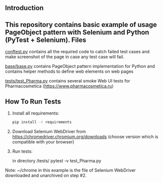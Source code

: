 Introduction
------------

This repository contains basic example of usage PageObject
pattern with Selenium and Python (PyTest + Selenium).
Files
-----

[conftest.py](conftest.py) contains all the required code to catch failed test cases and make screenshot
of the page in case any test case will fail.

[base/base.py](base/base.py) contains PageObject pattern implementation for Python and contains helper methods to define web elements on web pages

[tests/test_Pharma.py](tests/test_Pharma.py) contains several smoke Web UI tests for Pharmacosmetica (https://www.pharmacosmetica.ru)


How To Run Tests
----------------

1) Install all requirements:

    ```bash
    pip install -r requirements
    ```

2) Download Selenium WebDriver from https://chromedriver.chromium.org/downloads (choose version which is compatible with your browser)

3) Run tests:

     in directory /tests/
      pytest -v test_Pharma.py

Note:
~/chrome in this example is the file of Selenium WebDriver downloaded and unarchived on step #2.
